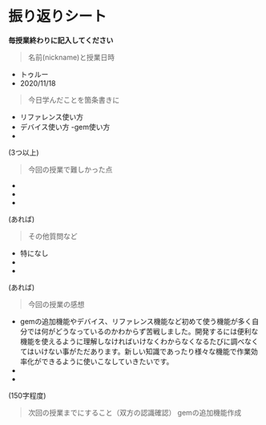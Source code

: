 # 振り返りシート

**毎授業終わりに記入してください**

> 名前(nickname)と授業日時
- トゥルー
- 2020/11/18


> 今日学んだことを箇条書きに
- リファレンス使い方
- デバイス使い方
-gem使い方
- 

(3つ以上)

> 今回の授業で難しかった点
- 
- 
- 
(あれば)

> その他質問など
- 特になし
- 
- 
(あれば)

> 今回の授業の感想
- gemの追加機能やデバイス、リファレンス機能など初めて使う機能が多く自分では何がどうなっているのかわからず苦戦しました。開発するには便利な機能を使えるように理解しなければいけなくわからなくなるたびに調べなくてはいけない事がただあります。新しい知識であったり様々な機能で作業効率化ができるように使いこなしていきたいです。
-
- 
(150字程度)

> 次回の授業までにすること（双方の認識確認）
gemの追加機能作成
